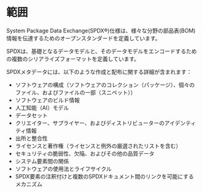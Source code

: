 # 範囲

System Package Data Exchange(SPDX®)仕様は、様々な分野の部品表(BOM)情報を伝達するためのオープンスタンダードを定義しています。

SPDXは、基礎となるデータモデルと、そのデータモデルをエンコードするための複数のシリアライズフォーマットを定義しています。

SPDXメタデータには、以下のような作成と配布に関する詳細が含まれます：

- ソフトウェアの構成（ソフトウェアのコレクション（パッケージ）、個々のファイル、およびファイルの一部（スニペット））
- ソフトウェアのビルド情報
- 人工知能（AI）モデル
- データセット
- クリエイター、サプライヤー、およびディストリビューターのアイデンティティ情報
- 出所と整合性
- ライセンスと著作権（ライセンスと例外の厳選されたリストを含む）
- セキュリティの脆弱性、欠陥、およびその他の品質データ
- システム要素間の関係
- ソフトウェアの使用法とライフサイクル
- SPDX要素の注釈付けと複数のSPDXドキュメント間のリンクを可能にするメカニズム
